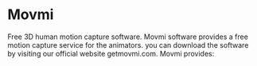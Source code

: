 # Movmi
Free 3D human motion capture software.
Movmi software provides a free motion capture service for the animators.
you can download the software by visiting our official website getmovmi.com.
Movmi provides:
